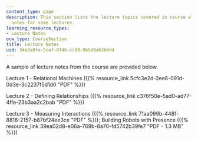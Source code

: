 ```yaml
---
content_type: page
description: This section lists the lecture topics covered in course along with the
  notes for some lectures.
learning_resource_types:
- Lecture Notes
ocw_type: CourseSection
title: Lecture Notes
uid: 34e2e8fe-5caf-8f4b-cc99-0b5d8a63b6dd
---
```


A sample of lecture notes from the course are provided below.

Lecture 1 - Relational Machines ({{% resource_link 5cfc3e2d-2ee8-091d-0d3e-3c2237f5d1d0 "PDF" %}})

Lecture 2 - Defining Relationships ({{% resource_link c376f50e-5ad0-ad77-4ffe-23b3aa2c2bab "PDF" %}})

Lecture 3 - Measuring Interactions ({{% resource_link 71aa099b-448f-8818-2157-b87bf24ee3ce "PDF" %}}); Building Robots with Presence ({{% resource_link 39ea02d8-e06a-769b-8a70-fd5742b39fe7 "PDF - 1.3 MB" %}})